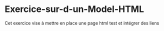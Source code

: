 # Exercice-sur-d-un-Model-HTML
Cet exercice vise à mettre en place une page html test et intégrer des liens 
